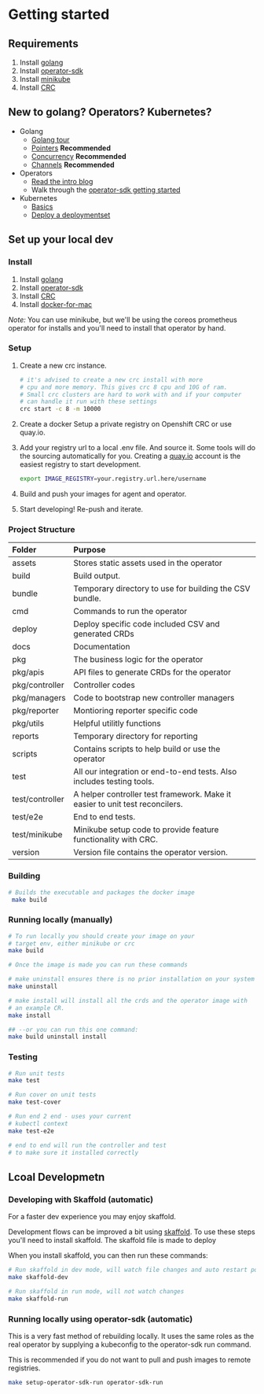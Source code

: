 # Getting started

## Requirements

1. Install [golang](https://golang.org/doc/install)
1. Install [operator-sdk](https://github.com/operator-framework/operator-sdk)
1. Install [minikube](https://kubernetes.io/docs/tasks/tools/install-minikube/)
1. Install [CRC](https://developers.redhat.com/products/codeready-containers)

## New to golang? Operators? Kubernetes?

- Golang
  - [Golang tour](https://tour.golang.org/welcome/1)
  - [Pointers](https://tour.golang.org/moretypes/1) **Recommended**
  - [Concurrency](https://tour.golang.org/concurrency/1) **Recommended**
  - [Channels](https://tour.golang.org/concurrency/2) **Recommended**
- Operators
  - [Read the intro blog ](https://coreos.com/blog/introducing-operators.html)
  - Walk through the [operator-sdk getting
    started](https://github.com/operator-framework/getting-started)
- Kubernetes
  - [Basics](https://kubernetes.io/docs/tutorials/kubernetes-basics/)
  - [Deploy a
    deploymentset](https://kubernetes.io/docs/concepts/workloads/controllers/deployment/)

## Set up your local dev

### Install

1. Install [golang](https://golang.org/doc/install)
1. Install [operator-sdk](https://github.com/operator-framework/operator-sdk)
1. Install [CRC](https://developers.redhat.com/products/codeready-containers)
1. Install [docker-for-mac](https://docs.docker.com/docker-for-mac/install)

_Note:_ You can use minikube, but we'll be using the coreos prometheus operator
for installs and you'll need to install that operator by hand.

### Setup

1. Create a new crc instance.

   ```sh
   # it's advised to create a new crc install with more
   # cpu and more memory. This gives crc 8 cpu and 10G of ram.
   # Small crc clusters are hard to work with and if your computer
   # can handle it run with these settings
   crc start -c 8 -m 10000
   ```

1. Create a docker Setup a private registry on Openshift CRC or use quay.io.

1. Add your registry url to a local .env file. And source it. Some tools will do
   the sourcing automatically for you. Creating a [quay.io](https://quay.io) account is the easiest
   registry to start development.

   ```sh
   export IMAGE_REGISTRY=your.registry.url.here/username
   ```

1. Build and push your images for agent and operator.

1. Start developing! Re-push and iterate.

### Project Structure

| Folder  |  Purpose  |
|:--|:--|
| assets  | Stores static assets used in the operator  |
| build  | Build output. |
| bundle  | Temporary directory to use for building the CSV bundle. |
| cmd  | Commands to run the operator |
| deploy  |  Deploy specific code included CSV and generated CRDs  |
| docs  | Documentation  |
| pkg  | The business logic for the operator |
| pkg/apis  | API files to generate CRDs for the operator  |
| pkg/controller  |  Controller codes  |
| pkg/managers  | Code to bootstrap new controller managers  |
| pkg/reporter  | Montioring reporter specific code  |
| pkg/utils  | Helpful utilitly functions  |
| reports | Temporary directory for reporting |
| scripts | Contains scripts to help build or use the operator  |
| test | All our integration or end-to-end tests. Also includes testing tools. |
| test/controller | A helper controller test framework. Make it easier to unit test reconcilers.  |
| test/e2e |  End to end tests. |
| test/minikube |  Minikube setup code to provide feature functionality with CRC. |
| version | Version file contains the operator version. |

### Building

```sh
# Builds the executable and packages the docker image
 make build
```

### Running locally (manually)

```sh
# To run locally you should create your image on your
# target env, either minikube or crc
make build

# Once the image is made you can run these commands

# make uninstall ensures there is no prior installation on your system
make uninstall

# make install will install all the crds and the operator image with
# an example CR.
make install

## --or you can run this one command:
make build uninstall install

```


### Testing

```sh
# Run unit tests
make test

# Run cover on unit tests
make test-cover

# Run end 2 end - uses your current
# kubectl context
make test-e2e

# end to end will run the controller and test
# to make sure it installed correctly
```


## Lcoal Developmetn

### Developing with Skaffold (automatic)

For a faster dev experience you may enjoy skaffold.

Development flows can be improved a bit using [skaffold](https://skaffold.dev/). To use these steps you'll need to install skaffold. The skaffold file is made to deploy

When you install skaffold, you can then run these commands:

```sh
# Run skaffold in dev mode, will watch file changes and auto restart pods
make skaffold-dev

# Run skaffold in run mode, will not watch changes
make skaffold-run
```

### Running locally using operator-sdk (automatic)

This is a very fast method of rebuilding locally. It uses the same roles as the real operator by supplying a kubeconfig to the operator-sdk run command.

This is recommended if you do not want to pull and push images to remote registries.

```sh
make setup-operator-sdk-run operator-sdk-run
```
